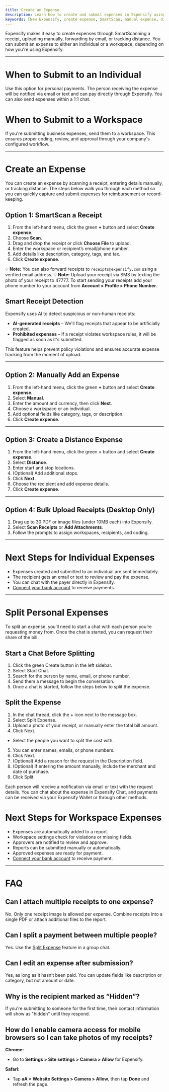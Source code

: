```yaml
---
title: Create an Expense
description: Learn how to create and submit expenses in Expensify using SmartScan, manual entry, or distance tracking.
keywords: [New Expensify, create expense, SmartScan, manual expense, distance expense, submit expense, expense report, New Expensify]
---
```


<div id="new-expensify" markdown="1">

Expensify makes it easy to create expenses through SmartScanning a receipt, uploading manually, forwarding by email, or tracking distance. You can submit an expense to either an individual or a workspace, depending on how you're using Expensify.

---

# When to Submit to an Individual

Use this option for personal payments. The person receiving the expense will be notified via email or text and can pay directly through Expensify. You can also send expenses within a 1:1 chat.

# When to Submit to a Workspace

If you're submitting business expenses, send them to a workspace. This ensures proper coding, review, and approval through your company's configured workflow.

---

# Create an Expense

You can create an expense by scanning a receipt, entering details manually, or tracking distance. The steps below walk you through each method so you can quickly capture and submit expenses for reimbursement or record-keeping.

## Option 1: SmartScan a Receipt

1. From the left-hand menu, click the green **+** button and select **Create expense**.
2. Choose **Scan**.
3. Drag and drop the receipt or click **Choose File** to upload.
4. Enter the workspace or recipient’s email/phone number.
5. Add details like description, category, tags, and tax.
6. Click **Create expense**.

💡 **Note:** You can also forward receipts to `receipts@expensify.com` using a verified email address.
💡 **Note:** Upload your receipt via SMS by texting the photo of your receipt to 47777. To start sending your receipts add your phone number to your account from **Account > Profile > Phone Number**.

## Smart Receipt Detection

Expensify uses AI to detect suspicious or non-human receipts:

- **AI-generated receipts** – We'll flag receipts that appear to be artificially created.
- **Prohibited expenses** – If a receipt violates workspace rules, it will be flagged as soon as it's submitted.

This feature helps prevent policy violations and ensures accurate expense tracking from the moment of upload.

---

## Option 2: Manually Add an Expense

1. From the left-hand menu, click the green **+** button and select **Create expense**.
2. Select **Manual**.
3. Enter the amount and currency, then click **Next**.
4. Choose a workspace or an individual.
5. Add optional fields like category, tags, or description.
6. Click **Create expense**.

---

## Option 3: Create a Distance Expense

1. From the left-hand menu, click the green **+** button and select **Create expense**.
2. Select **Distance**.
3. Enter start and stop locations.
4. (Optional) Add additional stops.
5. Click **Next**.
6. Choose the recipient and add expense details.
7. Click **Create expense**.

---

## Option 4: Bulk Upload Receipts (Desktop Only)

1. Drag up to 30 PDF or image files (under 10MB each) into Expensify.
2. Select **Scan Receipts** or **Add Attachments**.
3. Follow the prompts to assign workspaces, recipients, and coding.

---

# Next Steps for Individual Expenses

- Expenses created and submitted to an individual are sent immediately.
- The recipient gets an email or text to review and pay the expense.
- You can chat with the payer directly in Expensify.
- [Connect your bank account](https://help.expensify.com/articles/new-expensify/expenses-and-payments/Connect-a-Personal-Bank-Account) to receive payments.

---

# Split Personal Expenses

To split an expense, you’ll need to start a chat with each person you’re requesting money from. Once the chat is started, you can request their share of the bill.

## Start a Chat Before Splitting

1. Click the green Create button in the left sidebar.
2. Select Start Chat.
3. Search for the person by name, email, or phone number.
4. Send them a message to begin the conversation.
5. Once a chat is started, follow the steps below to split the expense.

## Split the Expense

1. In the chat thread, click the + icon next to the message box.
2. Select Split Expense.
3. Upload a photo of your receipt, or manually enter the total bill amount.
4. Click Next.
- Select the people you want to split the cost with.
5. You can enter names, emails, or phone numbers.
6. Click Next.
7. (Optional) Add a reason for the request in the Description field.
8. (Optional) If entering the amount manually, include the merchant and date of purchase.
9. Click Split.

Each person will receive a notification via email or text with the request details. You can chat about the expense in Expensify Chat, and payments can be received via your Expensify Wallet or through other methods.

# Next Steps for Workspace Expenses

- Expenses are automatically added to a report.
- Workspace settings check for violations or missing fields.
- Approvers are notified to review and approve.
- Reports can be submitted manually or automatically.
- Approved expenses are ready for payment.
- [Connect your bank account](https://help.expensify.com/articles/new-expensify/expenses-and-payments/Connect-a-Personal-Bank-Account) to receive payment.

---

# FAQ

## Can I attach multiple receipts to one expense?

No. Only one receipt image is allowed per expense. Combine receipts into a single PDF or attach additional files to the report.

## Can I split a payment between multiple people?

Yes. Use the [Split Expense](https://help.expensify.com/articles/new-expensify/expenses-and-payments/Split-an-expense) feature in a group chat.

## Can I edit an expense after submission?

Yes, as long as it hasn’t been paid. You can update fields like description or category, but not amount or date.

## Why is the recipient marked as “Hidden”?

If you're submitting to someone for the first time, their contact information will show as "hidden" until they respond.

## How do I enable camera access for mobile browsers so I can take photos of my receipts?

**Chrome:**
- Go to **Settings > Site settings > Camera > Allow** for Expensify.

**Safari:**
- Tap **aA > Website Settings > Camera > Allow**, then tap **Done** and refresh the page.

</div>

